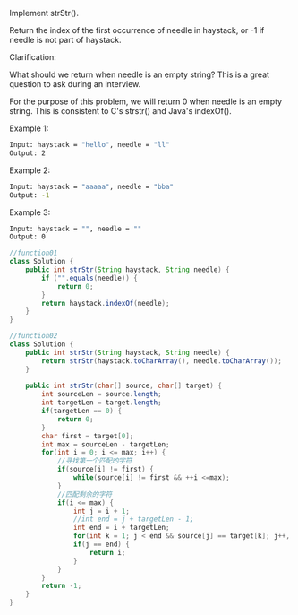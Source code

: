 Implement strStr().

Return the index of the first occurrence of needle in haystack, or -1 if needle is not part of haystack.

Clarification:

What should we return when needle is an empty string? This is a great question to ask during an interview.

For the purpose of this problem, we will return 0 when needle is an empty string. This is consistent to C's strstr() and Java's indexOf().

 

Example 1:
``` bash txt
Input: haystack = "hello", needle = "ll"
Output: 2
``` 
Example 2:
``` bash txt
Input: haystack = "aaaaa", needle = "bba"
Output: -1
```
Example 3:
``` bash txt
Input: haystack = "", needle = ""
Output: 0
``` 

```java 
//function01
class Solution {
    public int strStr(String haystack, String needle) {
        if ("".equals(needle)) {
            return 0;
        }
        return haystack.indexOf(needle);
    }
}

//function02
class Solution {
    public int strStr(String haystack, String needle) {
        return strStr(haystack.toCharArray(), needle.toCharArray());
    }
    
    public int strStr(char[] source, char[] target) {
        int sourceLen = source.length;
        int targetLen = target.length;
        if(targetLen == 0) {
            return 0;
        }
        char first = target[0];
        int max = sourceLen - targetLen;
        for(int i = 0; i <= max; i++) {
            //寻找第一个匹配的字符
            if(source[i] != first) {
                while(source[i] != first && ++i <=max);
            }
            //匹配剩余的字符
            if(i <= max) {
                int j = i + 1;
                //int end = j + targetLen - 1;
                int end = i + targetLen;
                for(int k = 1; j < end && source[j] == target[k]; j++,  k++);
                if(j == end) {
                    return i;
                }
            }
        }
        return -1;
    }
}
```